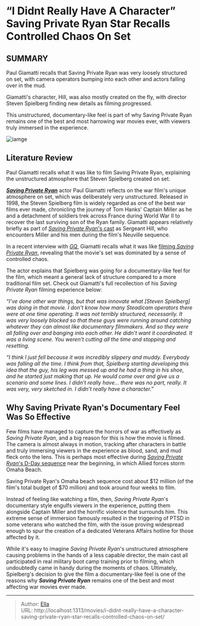 # “I Didnt Really Have A Character” Saving Private Ryan Star Recalls Controlled Chaos On Set


## SUMMARY 



Paul Giamatti recalls that Saving Private Ryan was very loosely structured on set, with camera operators bumping into each other and actors falling over in the mud.

Giamatti&#39;s character, Hill, was also mostly created on the fly, with director Steven Spielberg finding new details as filming progressed.

This unstructured, documentary-like feel is part of why Saving Private Ryan remains one of the best and most harrowing war movies ever, with viewers truly immersed in the experience.



![iamge](https://static1.srcdn.com/wordpress/wp-content/uploads/2024/01/paul-giamatti-as-sergeant-hill-leaning-against-a-wall-in-saving-privater-ryan.jpg)

## Literature Review

Paul Giamatti recalls what it was like to film Saving Private Ryan, explaining the unstructured atmosphere that Steven Spielberg created on set.



[***Saving Private Ryan***](https://screenrant.com/tag/saving-private-ryan/) actor Paul Giamatti reflects on the war film&#39;s unique atmosphere on set, which was deliberately very unstructured. Released in 1998, the Steven Spielberg film is widely regarded as one of the best war films ever made, chronicling the journey of Tom Hanks&#39; Captain Miller as he and a detachment of soldiers trek across France during World War II to recover the last surviving son of the Ryan family. Giamatti appears relatively briefly as part of [*Saving Private Ryan*&#39;s cast](https://screenrant.com/saving-private-ryan-cast-cameo-actors-guide/) as Sergeant Hill, who encounters Miller and his men during the film&#39;s Neuville sequence.

In a recent interview with [*GQ*](https://www.youtube.com/watch?v=UzsjMwYJNgI&amp;ab_channel=GQ), Giamatti recalls what it was like [filming *Saving Private Ryan*](https://screenrant.com/saving-private-ryan-filming-locations-explained/), revealing that the movie&#39;s set was dominated by a sense of controlled chaos.

The actor explains that Spielberg was going for a documentary-like feel for the film, which meant a general lack of structure compared to a more traditional film set. Check out Giamatti&#39;s full recollection of his *Saving Private Ryan* filming experience below:



*“I’ve done other war things, but that was innovate what [Steven Spielberg] was doing in that movie. I don’t know how many Steadicam operators there were at one time operating. It was not terribly structured, necessarily. It was very loosely blocked so that these guys were running around catching whatever they can almost like documentary filmmakers. And so they were all falling over and banging into each other. He didn’t want it coordinated. It was a living scene. You weren’t cutting all the time and stopping and resetting.*

*“I think I just fell because it was incredibly slippery and muddy. Everybody was falling all the time. I think from that, Spielberg starting developing this idea that the guy, his leg was messed up and he had a thing in his shoe, and he started just making that up. He would come over and give us a scenario and some lines. I didn’t really have… there was no part, really. It was very, very sketched in. I didn’t really have a character.”*



## Why Saving Private Ryan&#39;s Documentary Feel Was So Effective

Few films have managed to capture the horrors of war as effectively as *Saving Private Ryan*, and a big reason for this is how the movie is filmed. The camera is almost always in motion, tracking after characters in battle and truly immersing viewers in the experience as blood, sand, and mud fleck onto the lens. This is perhaps most effective during [*Saving Private Ryan*&#39;s D-Day sequence](https://screenrant.com/saving-private-ryan-d-day-not-opening-scene/) near the beginning, in which Allied forces storm Omaha Beach.

Saving Private Ryan&#39;s Omaha beach sequence cost about $12 million (of the film&#39;s total budget of $70 million) and took around four weeks to film.

Instead of feeling like watching a film, then, *Saving Private Ryan*&#39;s documentary style engulfs viewers in the experience, putting them alongside Captain Miller and the horrific violence that surrounds him. This extreme sense of immersion famously resulted in the triggering of PTSD in some veterans who watched the film, with the issue proving widespread enough to spur the creation of a dedicated Veterans Affairs hotline for those affected by it.

While it&#39;s easy to imagine *Saving Private Ryan*&#39;s unstructured atmosphere causing problems in the hands of a less capable director, the main cast all participated in real military boot camp training prior to filming, which undoubtedly came in handy during the moments of chaos. Ultimately, Spielberg&#39;s decision to give the film a documentary-like feel is one of the reasons why ***Saving Private Ryan*** remains one of the best and most affecting war movies ever made.


---

> Author: [Ella](https://instagram.hk.cn/)  
> URL: http://localhost:1313/movies/i-didnt-really-have-a-character-saving-private-ryan-star-recalls-controlled-chaos-on-set/  

